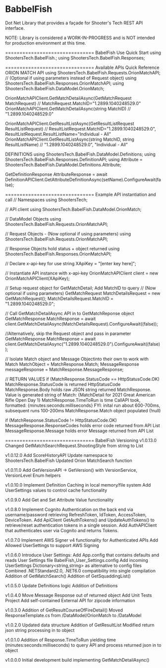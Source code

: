 # BabbelFish
Dot Net Library that provides a façade for Shooter's Tech REST API interface.

NOTE: Library is considered a WORK-IN-PROGRESS and is NOT intended for production environment at this time.


=============================== BabelFish Use Quick Start
using ShootersTech.BabelFish.;
using ShootersTech.BabelFish.Responses;


=============================== Available APIs Quick Reference
ORION MATCH API
using ShootersTech.BabelFish.Requests.OrionMatchAPI; // (Optional if using parameters instead of Request object)
using ShootersTech.BabelFish.Responses.OrionMatchAPI;
using ShootersTech.BabelFish.DataModel.OrionMatch;

OrionMatchAPIClient.GetMatchDetailAsync(GetMatchRequest MatchRequest)		// MatchRequest.MatchID="1.2899.1040248529.0"
OrionMatchAPIClient.GetMatchDetailAsync(string MatchID)				// "1.2899.1040248529.0"

OrionMatchAPIClient.GetResultListAsync(GetResultListRequest ResultListRequest)	// ResultListRequest.MatchID="1.2899.1040248529.0", ResultListRequest.ResultListName="Individual - All"
OrionMatchAPIClient.GetResultListAsync(string MatchID, string ResultListName)	// "1.2899.1040248529.0", "Individual - All"

DEFINITIONS
using ShootersTech.BabelFish.DataModel.Definitions;
using ShootersTech.BabelFish.Responses.DefinitionAPI;
using Attribute = ShootersTech.BabelFish.DataModel.Definitions.Attribute;

GetDefinitionResponse<Attribute> AttributeResponse = await DefinitionAPIClient.GetAttributeDefinitionAsync(setName).ConfigureAwait(false);


=============================== Example API instantiation and call
// Namespaces
using ShootersTech;

// API client using
ShootersTech.BabelFish.DataModel.OrionMatch;

// DataModel Objects
using ShootersTech.BabelFish.Requests.OrionMatchAPI;

// Request Objects - (Now optional if using parameters)
using ShootersTech.BabelFish.Requests.OrionMatchAPI;

// Response Objects hold status + object returned
using ShootersTech.BabelFish.Responses.OrionMatchAPI;

// Declare x-api-key for use
string XApiKey = "[enter key here]";

// Instantiate API instance with x-api-key
OrionMatchAPIClient client = new OrionMatchAPIClient(XApiKey);

// Setup request object for GetMatchDetail; Add MatchID to query
// (Now optional if using parameters)
GetMatchRequest MatchDetailsRequest = new GetMatchRequest();
MatchDetailsRequest.MatchID = "1.2899.1040248529.0";

// Call GetMatchDetailAsync API in to GetMatchReponse object
GetMatchResponse MatchResponse = await client.GetMatchDetailAsync(MatchDetailsRequest).ConfigureAwait((false));

//Alternatively, skip the Request object and pass in parameter GetMatchResponse
MatchResponse = await client.GetMatchDetailAsync("1.2899.1040248529.0").ConfigureAwait((false));

// Isolate Match object and Message Objectinto their own to work with
Match MatchObject = MatchResponse.Match;
MessageResponse messageResponse = MatchResponse.MessageResponse;

// RETURN VALUES
if (MatchResponse.StatusCode == HttpStatusCode.OK)
MatchResponse.StatusCode is returned HttpStatusCode
MatchResponse.Body holds raw JSON string returned MatchResponse.
Value is generated string of Match: {MatchDetail for 2021 Great American Rifle Open Day 1} 
MatchResponse.TimeToRun is time CallAPI took, formatted: {minutes:seconds:milliseconds} 
FYI: inital run about 600-700ms, subsequent runs 100-200ms 
MatchResponse.Match object populated (!null)

if (MatchResponse.StatusCode != HttpStatusCode.OK)
MessageResponse.ResponseCodes holds error code returned from API List
MessageResponse.Message holds error Message returned from API List


=============================== BabelFish Versioning
v1.0.13.0
Changed GetMatchSearchRequest.ShootingStyle from string to List<string>

v1.0.12.0
Add ScoreHistoryAPI
Update namespace to ShootersTech.BabelFish
Updated Orion MatchSearch function

v1.0.11.0
Add GetVersionAPI -> GetVersion() with VersionService, VersionLevel Enum helpers

v1.0.10.0
Implement Definition Caching in local memory/file system
Add UserSettings values to control cache functionality

v1.0.9.0
Add Get and Set Attribute Value functionality

  v1.0.8.0
Implement Cognito Authentication on the back end via username/password retrieving RefreshToken, IdToken, AccessToken, DeviceToken.
Add ApiClient GetAuthTokens() and UpdateAuthTokens() to retrieve/reset authentication tokens in a single session.
Add AuthAPIClient that authenticates user via Cognito and returns Tokens.

v1.0.7.0
Implement AWS Signer v4 functionality for Authenticated APIs
Add Allowed UserSettings to support AWS Signing

v1.0.6.0
Introduce User Settings: 
 Add App.config that contains defaults and reads User Settings file BabelFish_User_Settings.config
 Add incoming UserSettings Dictionary<string,string> as alternative to config files
Combined .NETStandard2.0, .NET6.0 compatibility into single compilation
Addition of GetMatchSearch()
Addition of GetSquaddingList()

v1.0.5.0
Update Definitions logic
Addition of Definitions

v1.0.4.0
Move Message Response out of returned object
Add Unit Tests Project
Add self-contained External API for zipcode information

v1.0.3.0
Addition of GetResultCourseOfFireDetail()
Moved ResponseTemplate.cs from /DataModel/OrionMatch to /DataModel

v1.0.2.0
Updated data structure
Addition of GetResultList
Modified return json string processing in to object

v1.0.1.0
Addition of Response.TimeToRun yielding time (minutes:seconds:milliseconds) to query API and process returned json in to object

v1.0.0.0
Initial development build implementing GetMatchDetailAsync()